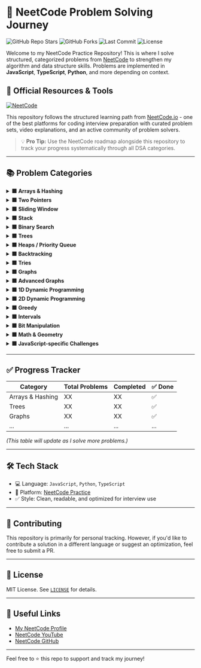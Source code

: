 # 🚀 NeetCode Problem Solving Journey

![GitHub Repo Stars](https://img.shields.io/github/stars/shohan-dev/NeetCode-Practice-DSA?style=social)
![GitHub Forks](https://img.shields.io/github/forks/shohan-dev/NeetCode-Practice-DSA?style=social)
![Last Commit](https://img.shields.io/github/last-commit/shohan-dev/NeetCode-Practice-DSA)
![License](https://img.shields.io/github/license/shohan-dev/NeetCode-Practice-DSA)


Welcome to my NeetCode Practice Repository! This is where I solve structured, categorized problems from [NeetCode](https://neetcode.io/practice) to strengthen my algorithm and data structure skills. Problems are implemented in **JavaScript**, **TypeScript**, **Python**, and more depending on context.

## 🔗 Official Resources & Tools

[![NeetCode](https://img.shields.io/badge/Practice-NeetCode-blue)](https://neetcode.io/practice)

This repository follows the structured learning path from [NeetCode.io](https://neetcode.io/practice) - one of the best platforms for coding interview preparation with curated problem sets, video explanations, and an active community of problem solvers.

> 💡 **Pro Tip:** Use the NeetCode roadmap alongside this repository to track your progress systematically through all DSA categories.
---

## 📚 Problem Categories

<details>
  <summary><strong>🟩 Arrays & Hashing</strong></summary>

- Contains standard and advanced problems on arrays, hashing, and sliding windows.
- Examples: Two Sum, Group Anagrams, Top K Frequent Elements.
</details>

<details>
  <summary><strong>🟩 Two Pointers</strong></summary>

- Techniques involving two pointers for sorted arrays or strings.
- Examples: Valid Palindrome, Container With Most Water.

</details>

<details>
  <summary><strong>🟩 Sliding Window</strong></summary>

- Optimal subarray problems using window shrink/expand.
- Examples: Best Time to Buy and Sell Stock, Longest Substring Without Repeating Characters.

</details>

<details>
  <summary><strong>🟩 Stack</strong></summary>

- Common interview questions that use stacks.
- Examples: Valid Parentheses, Min Stack, Largest Rectangle in Histogram.

</details>

<details>
  <summary><strong>🟩 Binary Search</strong></summary>

- Includes template-based binary search and advanced applications.
- Examples: Binary Search, Search in Rotated Sorted Array.

</details>

<details>
  <summary><strong>🟩 Trees</strong></summary>

- Covers traversals, BSTs, and DFS/BFS strategies.
- Examples: Invert Binary Tree, Maximum Depth of Binary Tree, Binary Tree Level Order Traversal.

</details>

<details>
  <summary><strong>🟩 Heaps / Priority Queue</strong></summary>

- Useful for streaming and greedy tasks.
- Examples: Kth Largest Element in a Stream, Task Scheduler.

</details>

<details>
  <summary><strong>🟩 Backtracking</strong></summary>

- Recursion-heavy problems requiring decision trees.
- Examples: Subsets, Combination Sum, Word Search, N-Queens.

</details>

<details>
  <summary><strong>🟩 Tries</strong></summary>

- For string/prefix-based operations.
- Examples: Implement Trie, Word Search II.

</details>

<details>
  <summary><strong>🟩 Graphs</strong></summary>

- Traversal, shortest paths, topological sort, and union-find.
- Examples: Number of Islands, Clone Graph, Course Schedule.

</details>

<details>
  <summary><strong>🟩 Advanced Graphs</strong></summary>

- Includes Dijkstra’s, Bellman-Ford, Union Find, Kruskal’s, and more.
- Examples: Swim in Rising Water, Cheapest Flights Within K Stops.

</details>

<details>
  <summary><strong>🟩 1D Dynamic Programming</strong></summary>

- Common DP formulations using arrays.
- Examples: Climbing Stairs, House Robber, Longest Increasing Subsequence.

</details>

<details>
  <summary><strong>🟩 2D Dynamic Programming</strong></summary>

- Matrix-based or multi-dimensional state problems.
- Examples: Unique Paths, Edit Distance, Cherry Pickup II.

</details>

<details>
  <summary><strong>🟩 Greedy</strong></summary>

- Choose the locally optimal choice at each step.
- Examples: Jump Game, Gas Station, Partition Labels.

</details>

<details>
  <summary><strong>🟩 Intervals</strong></summary>

- Sorting-based greedy or merging problems.
- Examples: Merge Intervals, Meeting Rooms, Insert Interval.

</details>

<details>
  <summary><strong>🟩 Bit Manipulation</strong></summary>

- XOR tricks, masks, and efficient binary logic.
- Examples: Single Number, Counting Bits, Reverse Bits.

</details>

<details>
  <summary><strong>🟩 Math & Geometry</strong></summary>

- Logic, arithmetic, matrix manipulation, coordinate geometry.
- Examples: Rotate Image, Spiral Matrix, Roman to Integer.

</details>

<details>
  <summary><strong>🟩 JavaScript-specific Challenges</strong></summary>

- For interview prep focused on JavaScript environment.
- Examples: Debounce, Throttle, Memoize, Event Emitter.

</details>

---

## ✅ Progress Tracker

| Category | Total Problems | Completed | ✅ Done |
|----------|----------------|-----------|--------|
| Arrays & Hashing | XX | XX | ✅ |
| Trees | XX | XX | ✅ |
| Graphs | XX | XX | ✅ |
| ... | ... | ... | ... |

_(This table will update as I solve more problems.)_

---

## 🛠️ Tech Stack

- 💻 Language: `JavaScript`, `Python`, `TypeScript`
- 📁 Platform: [NeetCode Practice](https://neetcode.io/practice)
- ✅ Style: Clean, readable, and optimized for interview use

---

## 🌟 Contributing

This repository is primarily for personal tracking. However, if you'd like to contribute a solution in a different language or suggest an optimization, feel free to submit a PR.

---

## 📄 License

MIT License. See [`LICENSE`](./LICENSE) for details.

---

## 🔗 Useful Links

- [My NeetCode Profile](https://neetcode.io/practice)
- [NeetCode YouTube](https://www.youtube.com/c/NeetCode)
- [NeetCode GitHub](https://github.com/neetcode-gh)

---

Feel free to ⭐ this repo to support and track my journey!
